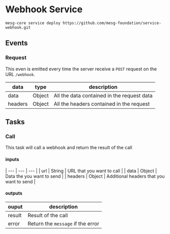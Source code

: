 # Webhook Service

```
mesg-core service deploy https://github.com/mesg-foundation/service-webhook.git
```

## Events

### Request

This even is emitted every time the server receive a `POST` request on the URL `/webhook`.

| data | type | description |
| --- | --- | --- |
| data | Object | All the data contained in the request data |
| headers | Object | All the headers contained in the request |

## Tasks

### Call

This task will call a webhook and return the result of the call

#### inputs

| --- | --- | --- |
| url | String | URL that you want to call |
| data | Object | Data the you want to send |
| headers | Object | Additional headers that you want to send |

#### outputs
| ouput | description |
| --- | --- |
| result | Result of the call |
| error | Return the `message` if the error |
